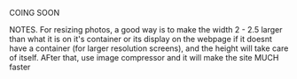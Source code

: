 COING SOON

NOTES. For resizing photos, a good way is to make the width 2 - 2.5 larger than what it is on it's container or its display on the webpage if it doesnt have a container (for larger resolution screens), and the height will take care of itself. AFter that, use image compressor and it will make the site MUCH faster
